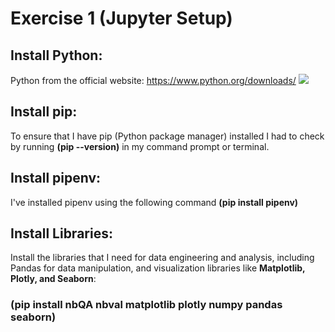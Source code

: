# Exercise 1 (Jupyter Setup)
## Install Python:
Python from the official website: https://www.python.org/downloads/
<img src="C:\Users\Dell\Downloads\assignment_1\Python version.png">
##  Install pip:
To ensure that I have pip (Python package manager) installed I had to check by running **(pip --version)** in my command prompt or terminal.
## Install pipenv:
I've installed pipenv using the following command **(pip install pipenv)**
## Install Libraries:
Install the libraries that I need for data engineering and analysis, including Pandas for data manipulation, and visualization libraries like **Matplotlib, Plotly, and Seaborn**:
### (pip install nbQA nbval matplotlib plotly numpy pandas seaborn)
